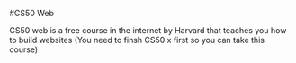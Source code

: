 #CS50 Web

CS50 web is a free course in the internet by Harvard that teaches you how to build websites (You need to finsh CS50 x first so you can take this course)